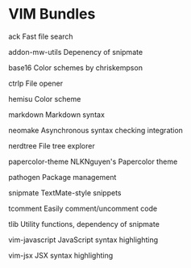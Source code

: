# VIM Bundles

ack
    Fast file search

addon-mw-utils
    Depenency of snipmate

base16
    Color schemes by chriskempson

ctrlp
    File opener

hemisu
    Color scheme

markdown
    Markdown syntax

neomake
    Asynchronous syntax checking integration

nerdtree
    File tree explorer

papercolor-theme
    NLKNguyen's Papercolor theme

pathogen
    Package management

snipmate
    TextMate-style snippets

tcomment
    Easily comment/uncomment code

tlib
    Utility functions, dependency of snipmate

vim-javascript
    JavaScript syntax highlighting

vim-jsx
    JSX syntax highlighting
